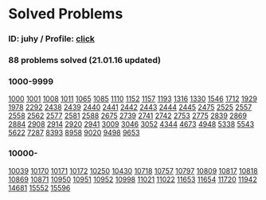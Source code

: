 # Solved Problems

### ID: juhy / Profile: [click](https://www.acmicpc.net/user/juhy)

### **88 problems solved (21.01.16 updated)**

### **1000-9999**

[1000](https://www.acmicpc.net/problem/1000) [1001](https://www.acmicpc.net/problem/1001) [1008](https://www.acmicpc.net/problem/1008) [1011](https://www.acmicpc.net/problem/1011) [1065](https://www.acmicpc.net/problem/1065) [1085](https://www.acmicpc.net/problem/1085) [1110](https://www.acmicpc.net/problem/1110) [1152](https://www.acmicpc.net/problem/1152) [1157](https://www.acmicpc.net/problem/1157) [1193](https://www.acmicpc.net/problem/1193) [1316](https://www.acmicpc.net/problem/1316) [1330](https://www.acmicpc.net/problem/1330) [1546](https://www.acmicpc.net/problem/1546) [1712](https://www.acmicpc.net/problem/1712) [1929](https://www.acmicpc.net/problem/1929) [1978](https://www.acmicpc.net/problem/1978) [2292](https://www.acmicpc.net/problem/2292) [2438](https://www.acmicpc.net/problem/2438) [2439](https://www.acmicpc.net/problem/2439) [2440](https://www.acmicpc.net/problem/2440) [2441](https://www.acmicpc.net/problem/2441) [2442](https://www.acmicpc.net/problem/2442) [2443](https://www.acmicpc.net/problem/2443) [2444](https://www.acmicpc.net/problem/2444) [2445](https://www.acmicpc.net/problem/2445) [2475](https://www.acmicpc.net/problem/2475) [2525](https://www.acmicpc.net/problem/2525) [2557](https://www.acmicpc.net/problem/2557) [2558](https://www.acmicpc.net/problem/2558) [2562](https://www.acmicpc.net/problem/2562) [2577](https://www.acmicpc.net/problem/2577) [2581](https://www.acmicpc.net/problem/2581) [2588](https://www.acmicpc.net/problem/2588) [2675](https://www.acmicpc.net/problem/2675) [2739](https://www.acmicpc.net/problem/2739) [2741](https://www.acmicpc.net/problem/2741) [2742](https://www.acmicpc.net/problem/2742) [2753](https://www.acmicpc.net/problem/2753) [2775](https://www.acmicpc.net/problem/2775) [2839](https://www.acmicpc.net/problem/2839) [2869](https://www.acmicpc.net/problem/2869) [2884](https://www.acmicpc.net/problem/2884) [2908](https://www.acmicpc.net/problem/2908) [2914](https://www.acmicpc.net/problem/2914) [2920](https://www.acmicpc.net/problem/2920) [2941](https://www.acmicpc.net/problem/2941) [3009](https://www.acmicpc.net/problem/3009) [3046](https://www.acmicpc.net/problem/3046) [3052](https://www.acmicpc.net/problem/3052) [4344](https://www.acmicpc.net/problem/4344) [4673](https://www.acmicpc.net/problem/4673) [4948](https://www.acmicpc.net/problem/4948) [5338](https://www.acmicpc.net/problem/5338) [5543](https://www.acmicpc.net/problem/5543) [5622](https://www.acmicpc.net/problem/5622) [7287](https://www.acmicpc.net/problem/7287) [8393](https://www.acmicpc.net/problem/8393) [8958](https://www.acmicpc.net/problem/8958) [9020](https://www.acmicpc.net/problem/9020) [9498](https://www.acmicpc.net/problem/9498) [9653](https://www.acmicpc.net/problem/9653)

### **10000-**

[10039](https://www.acmicpc.net/problem/10039) [10170](https://www.acmicpc.net/problem/10170) [10171](https://www.acmicpc.net/problem/10171) [10172](https://www.acmicpc.net/problem/10172) [10250](https://www.acmicpc.net/problem/10250) [10430](https://www.acmicpc.net/problem/10430) [10718](https://www.acmicpc.net/problem/10718) [10757](https://www.acmicpc.net/problem/10757) [10797](https://www.acmicpc.net/problem/10797) [10809](https://www.acmicpc.net/problem/10809) [10817](https://www.acmicpc.net/problem/10817) [10818](https://www.acmicpc.net/problem/10818) [10869](https://www.acmicpc.net/problem/10869) [10871](https://www.acmicpc.net/problem/10871) [10950](https://www.acmicpc.net/problem/10950) [10951](https://www.acmicpc.net/problem/10951) [10952](https://www.acmicpc.net/problem/10952) [10998](https://www.acmicpc.net/problem/10998) [11021](https://www.acmicpc.net/problem/11021) [11022](https://www.acmicpc.net/problem/11022) [11653](https://www.acmicpc.net/problem/11653) [11654](https://www.acmicpc.net/problem/11654) [11720](https://www.acmicpc.net/problem/11720) [11942](https://www.acmicpc.net/problem/11942) [14681](https://www.acmicpc.net/problem/14681) [15552](https://www.acmicpc.net/problem/15552) [15596](https://www.acmicpc.net/problem/15596)